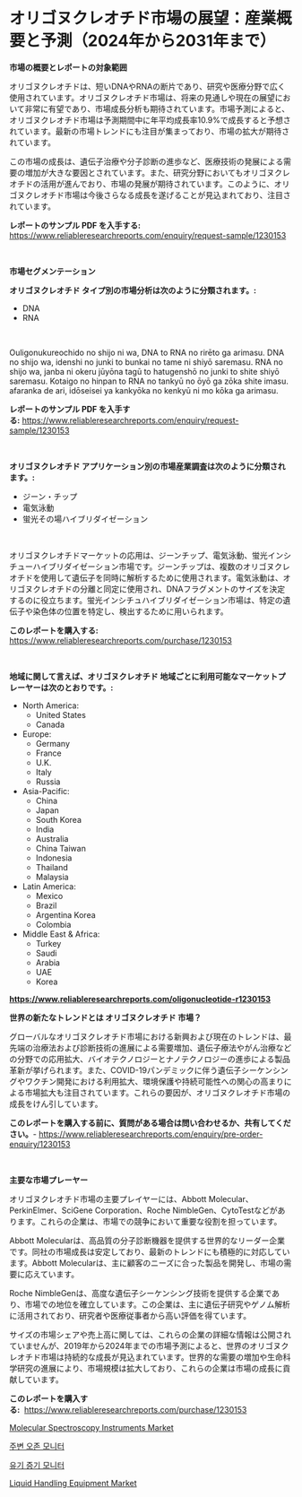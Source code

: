 <p><h1>オリゴヌクレオチド市場の展望：産業概要と予測（2024年から2031年まで）</h1></p><p><strong>市場の概要とレポートの対象範囲</strong></p>
<p><p>オリゴヌクレオチドは、短いDNAやRNAの断片であり、研究や医療分野で広く使用されています。オリゴヌクレオチド市場は、将来の見通しや現在の展望において非常に有望であり、市場成長分析も期待されています。市場予測によると、オリゴヌクレオチド市場は予測期間中に年平均成長率10.9%で成長すると予想されています。最新の市場トレンドにも注目が集まっており、市場の拡大が期待されています。</p><p>この市場の成長は、遺伝子治療や分子診断の進歩など、医療技術の発展による需要の増加が大きな要因とされています。また、研究分野においてもオリゴヌクレオチドの活用が進んでおり、市場の発展が期待されています。このように、オリゴヌクレオチド市場は今後さらなる成長を遂げることが見込まれており、注目されています。</p></p>
<p><strong>レポートのサンプル PDF を入手する:</strong> <a href="https://www.reliableresearchreports.com/enquiry/request-sample/1230153">https://www.reliableresearchreports.com/enquiry/request-sample/1230153</a></p>
<p>&nbsp;</p>
<p><strong>市場セグメンテーション</strong></p>
<p><strong>オリゴヌクレオチド タイプ別の市場分析は次のように分類されます。:</strong></p>
<p><ul><li>DNA</li><li>RNA</li></ul></p>
<p>&nbsp;</p>
<p><p>Ouligonukureochido no shijo ni wa, DNA to RNA no rirēto ga arimasu. DNA no shijo wa, idenshi no junki to bunkai no tame ni shiyō saremasu. RNA no shijo wa, janba ni okeru jūyōna tagū to hatugenshō no junki to shite shiyō saremasu. Kotaigo no hinpan to RNA no tankyū no ōyō ga zōka shite imasu. afaranka de ari, idōseisei ya kankyōka no kenkyū ni mo kōka ga arimasu.</p></p>
<p><strong>レポートのサンプル PDF を入手する:</strong>&nbsp;<a href="https://www.reliableresearchreports.com/enquiry/request-sample/1230153">https://www.reliableresearchreports.com/enquiry/request-sample/1230153</a></p>
<p>&nbsp;</p>
<p><strong> オリゴヌクレオチド アプリケーション別の市場産業調査は次のように分類されます。:</strong></p>
<p><ul><li>ジーン・チップ</li><li>電気泳動</li><li>蛍光その場ハイブリダイゼーション</li></ul></p>
<p>&nbsp;</p>
<p><p>オリゴヌクレオチドマーケットの応用は、ジーンチップ、電気泳動、蛍光インシチューハイブリダイゼーション市場です。ジーンチップは、複数のオリゴヌクレオチドを使用して遺伝子を同時に解析するために使用されます。電気泳動は、オリゴヌクレオチドの分離と同定に使用され、DNAフラグメントのサイズを決定するのに役立ちます。蛍光インシチュハイブリダイゼーション市場は、特定の遺伝子や染色体の位置を特定し、検出するために用いられます。</p></p>
<p><strong>このレポートを購入する:</strong>&nbsp; <a href="https://www.reliableresearchreports.com/purchase/1230153">https://www.reliableresearchreports.com/purchase/1230153</a></p>
<p>&nbsp;</p>
<p><strong>地域に関して言えば、オリゴヌクレオチド 地域ごとに利用可能なマーケットプレーヤーは次のとおりです。:</strong></p>
<p><ul>
    <li>
        North America:
        <ul>
            <li>United States</li>
            <li>Canada</li>
        </ul>
    </li>
    <li>
        Europe:
        <ul>
            <li>Germany</li>
            <li>France</li>
            <li>U.K.</li>
            <li>Italy</li>
            <li>Russia</li>
        </ul>
    </li>
    <li>
        Asia-Pacific:
        <ul>
            <li>China</li>
            <li>Japan</li>
            <li>South Korea</li>
            <li>India</li>
            <li>Australia</li>
            <li>China Taiwan</li>
            <li>Indonesia</li>
            <li>Thailand</li>
            <li>Malaysia</li>
        </ul>
    </li>
    <li>
        Latin America:
        <ul>
            <li>Mexico</li>
            <li>Brazil</li>
            <li>Argentina Korea</li>
            <li>Colombia</li>
        </ul>
    </li>
    <li>
        Middle East & Africa:
        <ul>
            <li>Turkey</li>
            <li>Saudi</li>
            <li>Arabia</li>
            <li>UAE</li>
            <li>Korea</li>
        </ul>
    </li>
    </ul></p>
<p><strong><a href="https://www.reliableresearchreports.com/oligonucleotide-r1230153">https://www.reliableresearchreports.com/oligonucleotide-r1230153</a></strong>&nbsp;</p>
<p><strong>世界の新たなトレンドとは オリゴヌクレオチド 市場？</strong></p>
<p><p>グローバルなオリゴヌクレオチド市場における新興および現在のトレンドは、最先端の治療法および診断技術の進展による需要増加、遺伝子療法やがん治療などの分野での応用拡大、バイオテクノロジーとナノテクノロジーの進歩による製品革新が挙げられます。また、COVID-19パンデミックに伴う遺伝子シーケンシングやワクチン開発における利用拡大、環境保護や持続可能性への関心の高まりによる市場拡大も注目されています。これらの要因が、オリゴヌクレオチド市場の成長をけん引しています。</p></p>
<p><strong>このレポートを購入する前に、質問がある場合は問い合わせるか、共有してください。</strong>- <a href="https://www.reliableresearchreports.com/enquiry/pre-order-enquiry/1230153">https://www.reliableresearchreports.com/enquiry/pre-order-enquiry/1230153</a></p>
<p>&nbsp;</p>
<p><strong>主要な市場プレーヤー</strong></p>
<p><p>オリゴヌクレオチド市場の主要プレイヤーには、Abbott Molecular、PerkinElmer、SciGene Corporation、Roche NimbleGen、CytoTestなどがあります。これらの企業は、市場での競争において重要な役割を担っています。</p><p>Abbott Molecularは、高品質の分子診断機器を提供する世界的なリーダー企業です。同社の市場成長は安定しており、最新のトレンドにも積極的に対応しています。Abbott Molecularは、主に顧客のニーズに合った製品を開発し、市場の需要に応えています。</p><p>Roche NimbleGenは、高度な遺伝子シーケンシング技術を提供する企業であり、市場での地位を確立しています。この企業は、主に遺伝子研究やゲノム解析に活用されており、研究者や医療従事者から高い評価を得ています。</p><p>サイズの市場シェアや売上高に関しては、これらの企業の詳細な情報は公開されていませんが、2019年から2024年までの市場予測によると、世界のオリゴヌクレオチド市場は持続的な成長が見込まれています。世界的な需要の増加や生命科学研究の進展により、市場規模は拡大しており、これらの企業は市場の成長に貢献しています。</p></p>
<p><strong>このレポートを購入する:</strong>&nbsp;&nbsp;<a href="https://www.reliableresearchreports.com/purchase/1230153">https://www.reliableresearchreports.com/purchase/1230153</a></p>
<p><p><a href="https://github.com/jodemen/Market-Research-Report-List-2/blob/main/molecular-spectroscopy-instruments-market.md">Molecular Spectroscopy Instruments Market</a></p><p><a href="https://github.com/WilburKihn5676/Market-Research-Report-List-1/blob/main/137446128525.md">주변 오존 모니터</a></p><p><a href="https://github.com/wallacBahrtyinger567686/Market-Research-Report-List-1/blob/main/946768328526.md">유기 증기 모니터</a></p><p><a href="https://github.com/Sarissaschmalingtr6fz2739/Market-Research-Report-List-2/blob/main/liquid-handling-equipment-market.md">Liquid Handling Equipment Market</a></p></p>